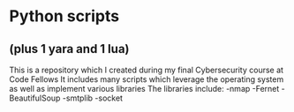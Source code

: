 # Python scripts
## (plus 1 yara and 1 lua)

This is a repository which I created during my final Cybersecurity course at Code Fellows
It includes many scripts which leverage the operating system as well as implement various libraries
The libraries include:
-nmap
-Fernet
-BeautifulSoup
-smtplib
-socket
